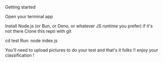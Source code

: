 Getting started



Open your terminal app


Install Node.js (or Bun, or Deno, or whatever JS runtime you prefer) if it's not there
Clone this repo with git

cd test
Run:
node index.js


You'll need to upload pictures to do your test and that's it folks !! enjoy your classification !
